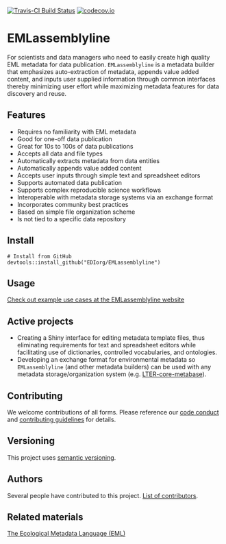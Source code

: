 [![Travis-CI Build Status](https://travis-ci.com/clnsmth/EMLassemblyline.svg?branch=master)](https://travis-ci.org/clnsmth/EMLassemblyline)
[![codecov.io](https://codecov.io/github/clnsmth/EMLassemblyline/coverage.svg?branch=master)](https://codecov.io/github/clnsmth/EMLassemblyline?branch=master)

# EMLassemblyline

For scientists and data managers who need to easily create high quality EML metadata for data publication. `EMLassemblyline` is a metadata builder that emphasizes auto-extraction of metadata, appends value added content, and inputs user supplied information through common interfaces thereby minimizing user effort while maximizing metadata features for data discovery and reuse.

## Features

* Requires no familiarity with EML metadata
* Good for one-off data publication
* Great for 10s to 100s of data publications
* Accepts all data and file types
* Automatically extracts metadata from data entities
* Automatically appends value added content
* Accepts user inputs through simple text and spreadsheet editors
* Supports automated data publication
* Supports complex reproducible science workflows
* Interoperable with metadata storage systems via an exchange format
* Incorporates community best practices
* Based on simple file organization scheme
* Is not tied to a specific data repository


## Install

```
# Install from GitHub
devtools::install_github("EDIorg/EMLassemblyline")
```

## Usage

[Check out example use cases at the EMLassemblyline website](https://clnsmth.github.io/EMLassemblyline/)

## Active projects

* Creating a Shiny interface for editing metadata template files, thus eliminating requirements for text and spreadsheet editors while facilitating use of dictionaries, controlled vocabularies, and ontologies.
* Developing an exchange format for environmental metadata so `EMLassemblyline` (and other metadata builders) can be used with any metadata storage/organization system (e.g. [LTER-core-metabase](https://github.com/lter/LTER-core-metabase)).

## Contributing

We welcome contributions of all forms. Please reference our [code conduct](https://github.com/EDIorg/EMLassemblyline/blob/master/CODE_OF_CONDUCT.md) and [contributing guidelines](https://github.com/EDIorg/EMLassemblyline/blob/master/CONTRIBUTING.md) for details.

## Versioning

This project uses [semantic versioning](https://semver.org).

## Authors

Several people have contributed to this project. [List of contributors](https://github.com/EDIorg/EMLassemblyline/blob/master/AUTHORS.md).

## Related materials

[The Ecological Metadata Language (EML)](https://knb.ecoinformatics.org/#external//emlparser/docs/index.html)
